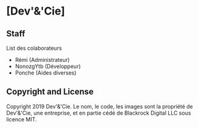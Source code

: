 # [Dev'&'Cie]

## Staff

List des colaborateurs

* Rémi (Administrateur)
* NonozgYtb (Développeur)
* Ponche (Aides diverses)

## Copyright and License

Copyright 2019 Dev'&'Cie. Le nom, le code, les images sont la propriété de Dev'&'Cie, une entreprise, et en partie cédé de Blackrock Digital LLC sous licence MIT.
